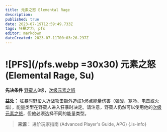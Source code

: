 ```yaml
---
title: 元素之怒 Elemental Rage
description: 
published: true
date: 2023-07-19T12:59:49.733Z
tags: 狂暴之力, pfs
editor: markdown
dateCreated: 2023-07-11T00:03:26.237Z
---
```


# ![PFS](/pfs.webp =30x30) 元素之怒 (Elemental Rage, Su)

**先决条件** [野蛮人](/野蛮人)8级，[次级元素之怒](/狂暴之力/次级元素之怒)

**益处：** 狂暴时野蛮人近战攻击额外造成1d6点能量伤害（强酸、寒冷、电击或火焰），能量类型在野蛮人进入狂暴时决定。请注意，野蛮人仍然可以使用他的[次级元素之怒](/狂暴之力/次级元素之怒)，但他必须选择不同的能量类型。

> **来源：** 进阶玩家指南 (Advanced Player's Guide, APG)
{.is-info}
